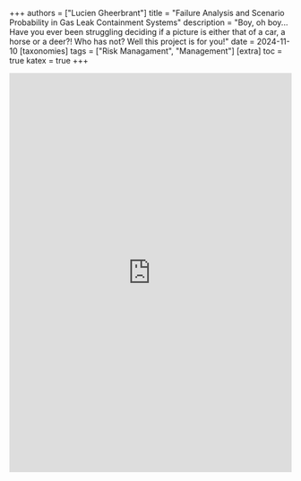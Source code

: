 +++
authors = ["Lucien Gheerbrant"]
title = "Failure Analysis and Scenario Probability in Gas Leak Containment Systems"
description = "Boy, oh boy... Have you ever been struggling deciding if a picture is either that of a car, a horse or a deer?! Who has not? Well this project is for you!"
date = 2024-11-10
[taxonomies]
tags = ["Risk Managament", "Management"]
[extra]
toc = true
katex = true
+++

<div style="position: relative; width: 100%; height: 0; padding-bottom: 141.4%;">
  <iframe
    src="https://mozilla.github.io/pdf.js/web/viewer.html?file=https://luciengheerbrant.com/portfolio/risk-management/Assessment-3B-Lucien-Gheerbrant_redacted.pdf"
    style="position: absolute; width: 100%; height: 100%; border: none;"
    allowfullscreen
    webkitallowfullscreen>
  </iframe>
</div>